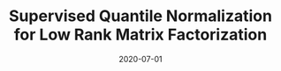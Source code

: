 ---
title: "Supervised Quantile Normalization for Low Rank Matrix Factorization"
collection: publications
permalink: /publications/2020-07-01-Supervised-Quantile-Normalization-for-Low-Rank-Matrix-Factorization
date: 2020-07-01
paperurl: 'http://proceedings.mlr.press/v119/cuturi20a.html'
code: 'https://github.com/google-research/google-research/tree/master/soft_sort'
citation: 'M.&nbsp;Cuturi, O.&nbsp;Teboul, J.&nbsp;Niles<span class="bibtex-protected">-</span>Weed, &amp; J.-P. Vert.
Supervised quantile normalization for low rank matrix factorization.
In H.D. III, &amp; A.&nbsp;Singh (Eds), <em>Proceedings of the 37th International Conference on Machine Learning (ICML 2020)</em>, volume 119 of Proceedings of Machine Learning Research, 2269–2279. <span class="bibtex-protected">PMLR</span>, 2020.'
---